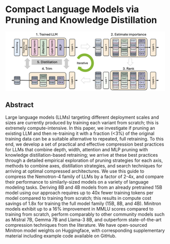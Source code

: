 # Compact Language Models via Pruning and Knowledge Distillation

<p align="center">
<img src="minitron.png" width="600" title="blank">
</p>

## Abstract

Large language models (LLMs) targeting different deployment scales and sizes
are currently produced by training each variant from scratch; this is extremely
compute-intensive. In this paper, we investigate if pruning an existing LLM and
then re-training it with a fraction (<3%) of the original training data can be
a suitable alternative to repeated, full retraining. To this end, we develop a
set of practical and effective compression best practices for LLMs that combine
depth, width, attention and MLP pruning with knowledge distillation-based
retraining; we arrive at these best practices through a detailed empirical
exploration of pruning strategies for each axis, methods to combine axes,
distillation strategies, and search techniques for arriving at optimal
compressed architectures. We use this guide to compress the Nemotron-4 family
of LLMs by a factor of 2-4x, and compare their performance to similarly-sized
models on a variety of language modeling tasks. Deriving 8B and 4B models from
an already pretrained 15B model using our approach requires up to 40x fewer
training tokens per model compared to training from scratch; this results in
compute cost savings of 1.8x for training the full model family (15B, 8B, and
4B). Minitron models exhibit up to a 16% improvement in MMLU scores compared to
training from scratch, perform comparably to other community models such as
Mistral 7B, Gemma 7B and Llama-3 8B, and outperform state-of-the-art
compression techniques from the literature. We have open-sourced Minitron model
weights on Huggingface, with corresponding supplementary material including
example code available on GitHub.
